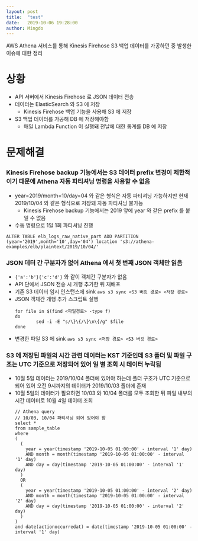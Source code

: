 ```yaml
---
layout: post
title:  "test"
date:   2019-10-06 19:28:00
author: Mingdo
---
```


AWS Athena 서비스를 통해 Kinesis Firehose S3 백업 데이터를 가공하던 중 발생한 이슈에 대한 정리

# 상황
- API 서버에서 Kinesis Firehose 로 JSON 데이터 전송
- 데이터는 ElasticSearch 와 S3 에 저장
    - Kinesis Firehose 백업 기능을 사용해 S3 에 저장
- S3 백업 데이터를 가공해 DB 에 저장해야함
    - 매일 Lambda Function 이 실행돼 전날에 대한 통계를 DB 에 저장 

# 문제해결
### Kinesis Firehose backup 기능에서는 S3 데이터 prefix 변경이 제한적이기 때문에 Athena 자동 파티셔닝 명령을 사용할 수 없음
- year=2019/month=10/day=04 와 같은 형식은 자동 파티셔닝 가능하지만 현재 2019/10/04 와 같은 형식으로 저장돼 자동 파티셔닝 불가능
    - Kinesis Firehose backup 기능에서는 2019 앞에 year 와 같은 prefix 를 붙일 수 없음
- 수동 명령으로 1일 1회 파티셔닝 진행
```
ALTER TABLE elb_logs_raw_native_part ADD PARTITION (year='2019',month='10',day='04') location 's3://athena-examples/elb/plaintext/2019/10/04/'
```

### JSON 데터 간 구분자가 없어 Athena 에서 첫 번째 JSON 객체만 읽음
- ```{'a':'b'}{'c':'d'}``` 와 같이 객체간 구분자가 없음
- API 단에서 JSON 전송 시 개행 추가한 뒤 재배포
- 기존 S3 데이터 임시 인스턴스에 sink ``` aws s3 sync <S3 버킷 경로> <저장 경로> ```
- JSON 객체간 개행 추가 스크립트 실행
    ``` 
    for file in $(find <파일경로> -type f)
    do 
            sed -i -E "s/\}\{/\}\n\{/g" $file
    done
    ```
- 변경한 파일 S3 에 sink ``` aws s3 sync <저장 경로> <S3 버킷 경로> ```

### S3 에 저장된 파일의 시간 관련 데이터는 KST 기준인데 S3 폴더 및 파일 구조는 UTC 기준으로 저장되어 있어 일 별 조회 시 데이터 누락됨
- 10월 5일 데이터는 2019/10/04 폴더에 있어야 하는데 폴더 구조가 UTC 기준으로 되어 있어 오전 9시까지의 데이터가 2019/10/03 폴더에 존재  
- 10월 5일의 데이터가 필요하면 10/03 와 10/04 폴더를 모두 조회한 뒤 파일 내부의 시간 데이터로 10월 4일 데이터 조회
  ```
  // Athena query
  // 10/03, 10/04 파티셔닝 되어 있어야 함
  select * 
  from sample_table 
  where 
  (
    (
      year = year(timestamp '2019-10-05 01:00:00' - interval '1' day)
      AND month = month(timestamp '2019-10-05 01:00:00' - interval '1' day)
      AND day = day(timestamp '2019-10-05 01:00:00' - interval '1' day)
    )
    OR 
    (
      year = year(timestamp '2019-10-05 01:00:00' - interval '2' day)
      AND month = month(timestamp '2019-10-05 01:00:00' - interval '2' day)
      AND day = day(timestamp '2019-10-05 01:00:00' - interval '2' day)
    )
  )
  and date(actionoccurredat) = date(timestamp '2019-10-05 01:00:00' - interval '1' day)
  ```

